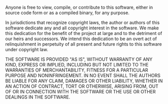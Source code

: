 Anyone is free to view, compile, or contribute to this software, either in source code form or as a compiled
binary, for any purpose.

In jurisdictions that recognize copyright laws, the author or authors
of this software dedicate any and all copyright interest in the
software. We make this dedication for the benefit
of the project at large and to the detriment of our heirs and
successors. We intend this dedication to be an overt act of
relinquishment in perpetuity of all present and future rights to this
software under copyright law.

THE SOFTWARE IS PROVIDED "AS IS", WITHOUT WARRANTY OF ANY KIND,
EXPRESS OR IMPLIED, INCLUDING BUT NOT LIMITED TO THE WARRANTIES OF
MERCHANTABILITY, FITNESS FOR A PARTICULAR PURPOSE AND NONINFRINGEMENT.
IN NO EVENT SHALL THE AUTHORS BE LIABLE FOR ANY CLAIM, DAMAGES OR
OTHER LIABILITY, WHETHER IN AN ACTION OF CONTRACT, TORT OR OTHERWISE,
ARISING FROM, OUT OF OR IN CONNECTION WITH THE SOFTWARE OR THE USE OR
OTHER DEALINGS IN THE SOFTWARE.
